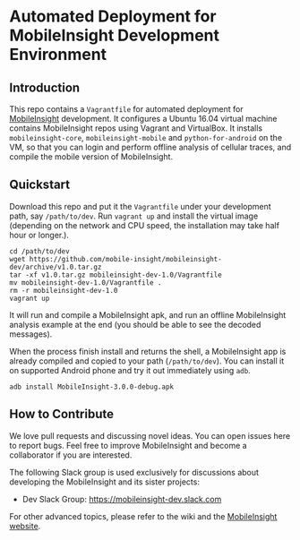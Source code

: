 Automated Deployment for MobileInsight Development Environment
==========


## Introduction

This repo contains a `Vagrantfile` for automated deployment for [MobileInsight](http://mobileinsight.net) development. It configures a Ubuntu 16.04 virtual machine contains MobileInsight repos using Vagrant and VirtualBox. It installs `mobileinsight-core`, `mobileinsight-mobile` and `python-for-android` on the VM, so that you can login and perform offline analysis of cellular traces, and compile the mobile version of MobileInsight.

## Quickstart

Download this repo and put it the `Vagrantfile` under your development path, say `/path/to/dev`. Run `vagrant up` and install the virtual image (depending on the network and CPU speed, the installation may take half hour or longer.). 

	cd /path/to/dev
	wget https://github.com/mobile-insight/mobileinsight-dev/archive/v1.0.tar.gz
	tar -xf v1.0.tar.gz mobileinsight-dev-1.0/Vagrantfile
	mv mobileinsight-dev-1.0/Vagrantfile .
	rm -r mobileinsight-dev-1.0
	vagrant up

It will run and compile a MobileInsight apk, and run an offline MobileInsight analysis example at the end (you should be able to see the decoded messages).

When the process finish install and returns the shell, a MobileInsight app is already compiled and copied to your path (`/path/to/dev`). You can install it on supported Android phone and try it out immediately using `adb`.

	adb install MobileInsight-3.0.0-debug.apk


## How to Contribute

We love pull requests and discussing novel ideas. You can open issues here to report bugs. Feel free to improve MobileInsight and become a collaborator if you are interested.

The following Slack group is used exclusively for discussions about developing the MobileInsight and its sister projects:

+ Dev Slack Group: https://mobileinsight-dev.slack.com

For other advanced topics, please refer to the wiki and the [MobileInsight website](http://mobileinsight.net).

